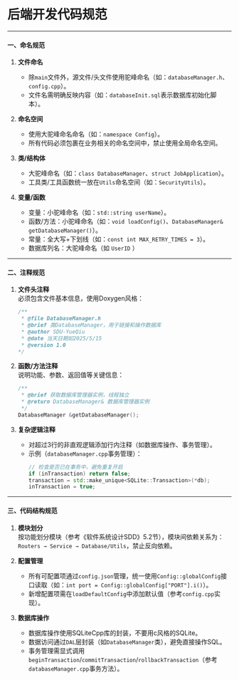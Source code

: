 # 后端开发代码规范

---

#### 一、命名规范
1. **文件命名**  
   - 除`main`文件外，源文件/头文件使用驼峰命名（如：`databaseManager.h`、`config.cpp`）。  
   - 文件名需明确反映内容（如：`databaseInit.sql`表示数据库初始化脚本）。  

2. **命名空间**  
   - 使用大驼峰命名命名（如：`namespace Config`）。  
   - 所有代码必须包裹在业务相关的命名空间中，禁止使用全局命名空间。  

3. **类/结构体**  
   - 大驼峰命名（如：`class DatabaseManager`、`struct JobApplication`）。  
   - 工具类/工具函数统一放在`Utils`命名空间（如：`SecurityUtils`）。  

4. **变量/函数**  
   - 变量：小驼峰命名（如：`std::string userName`）。  
   - 函数/方法：小驼峰命名（如：`void loadConfig()`、`DatabaseManager& getDatabaseManager()`）。  
   - 常量：全大写+下划线（如：`const int MAX_RETRY_TIMES = 3`）。  
   - 数据库列名：大驼峰命名（如 `UserID` ）

---

#### 二、注释规范
1. **文件头注释**  
   必须包含文件基本信息，使用Doxygen风格：  
   ```cpp
   /**
    * @file DatabaseManager.h
    * @brief 类DatabaseManager，用于链接和操作数据库
    * @author SDU-YueQiu
    * @date 当天日期如2025/5/15
    * @version 1.0
   */
   ```

2. **函数/方法注释**  
   说明功能、参数、返回值等关键信息：  
   ```cpp
   /**
    * @brief 获取数据库管理器实例，线程独立
    * @return DatabaseManager& 数据库管理器实例
    */
   DatabaseManager &getDatabaseManager();
   ```

3. **复杂逻辑注释**  
   - 对超过3行的非直观逻辑添加行内注释（如数据库操作、事务管理）。  
   - 示例（`databaseManager.cpp`事务管理）：  
     ```cpp
     // 检查是否已在事务中，避免重复开启
     if (inTransaction) return false;
     transaction = std::make_unique<SQLite::Transaction>(*db);
     inTransaction = true;
     ```

---

#### 三、代码结构规范
1. **模块划分**  
   按功能划分模块（参考《软件系统设计SDD》5.2节），模块间依赖关系为：`Routers → Service → Database/Utils`，禁止反向依赖。  

2. **配置管理**  
   - 所有可配置项通过`config.json`管理，统一使用`Config::globalConfig`接口读取（如：`int port = Config::globalConfig["PORT"].i()`）。  
   - 新增配置项需在`loadDefaultConfig`中添加默认值（参考`config.cpp`实现）。  

3. **数据库操作**  
   - 数据库操作使用SQLiteCpp库的封装，不要用c风格的SQLite。
   - 数据访问通过`DAL`层封装（如`DatabaseManager`类），避免直接操作SQL。  
   - 事务管理需显式调用`beginTransaction`/`commitTransaction`/`rollbackTransaction`（参考`databaseManager.cpp`事务方法）。  

